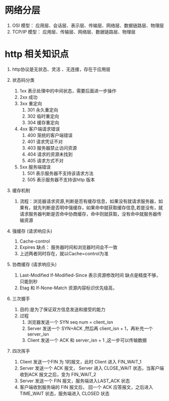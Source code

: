# 网络分层
1. OSI 模型： 应用层、会话层、表示层、传输层、网络层、数据链路层、物理层
2. TCP/IP 模型： 应用层、传输层、网络层、数据链路层、物理层


# http 相关知识点

1. http协议是无状态、灵活 、无连接，存在于应用层
2. 状态码分类
    1. 1xx  表示处理中的中间状态，需要后面进一步操作
    2. 2xx  成功
    3. 3xx  重定向
        1. 301 永久重定向
        2. 302 临时重定向
        3. 304 缓存重定向
    4. 4xx 客户端请求错误
        1. 400 笼统的客户端错误
        2. 401 请求凭证不对
        3. 403 服务器禁止访问资源
        4. 404 请求的资源未找到
        5. 405 请求方式不对
    5. 5xx 服务端错误
        1. 501 表示服务器不支持该请求方法 
        2. 505 表示服务器不支持该http 版本 

3. 缓存机制
   1. 流程：浏览器请求资源,判断是否有缓存信息，如果没有就请求服务器，如果有，就先判断是否明中强缓存，如果命中就获取缓存信息,若是没有，就请求服务器判断是否命中协商缓存，命中则就获取，没有命中就服务器传输资源

4. 强缓存 (请求响应头)
   1. Cache-control 
   2. Expires 缺点： 服务器时间和浏览器时间会不一致
   3. 上述两者同时存在，就以Cache=control为准

5. 协商缓存 (请求响应头)
    1. Last-Modified If-Modified-Since 表示资源修改时间 缺点是精度不够，只能到秒
    2. Etag 和 If-None-Match 资源内容标识优先级高，

6. 三次握手
   1. 目的:是为了保证双方信息发送和接受的能力
   2. 过程
      1. 浏览器发送一个 SYN seq num = client_isn
      2. Server 发送一个 SYN+ACK ,然后再 client_isn + 1，再补充一个 server_isn
      3. Client 发送一个 ACK 和 server_isn + 1 ,这一步可以传输数据

7. 四次挥手
   1. Client 发送一个FIN 为 1的报文，此时 Client 进入 FIN_WAIT_1
   2. Server 发送一个 ACK 报文， Server 进入 CLOSE_WAIT 状态，当客户端收到ACK 报文之后，变为 FIN_WAIT_2
   3. Server 发送一个 FIN 报文，服务端进入LAST_ACK 状态
   4. 客户端收到服务端的 FIN 报文后， 回一个 ACK 应答报文，之后进入 TIME_WAIT 状态，服务端进入 CLOSED 状态 
